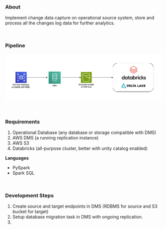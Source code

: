 ### About
Implement change data capture on operational source system, store and process all the changes log data for further analytics.

<br>

### Pipeline
![alt text](https://github.com/MinThuraZaw/PySpark-ETL-with-AWS-DMS-and-Databricks/blob/main/images/dms_pipeline.jpg)

<br>

### Requirements
1) Operational Database (any database or storage compatible with DMS)
2) AWS DMS (a running replication instance)
3) AWS S3
4) Databricks (all-purpose cluster, better with unity catalog enabled)

**Languages**
* PySpark
* Spark SQL

<br>

### Development Steps
1) Create source and target endpoints in DMS (RDBMS for source and S3 bucket for target)
2) Setup database migration task in DMS with ongoing replication.
3) 
